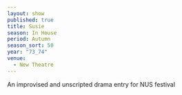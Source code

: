 ```yaml
---
layout: show
published: true
title: Susie
season: In House
period: Autumn
season_sort: 50
year: "73_74"
venue:
  - New Theatre
---
```



An improvised and unscripted drama entry for NUS festival
